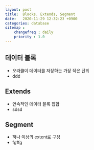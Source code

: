 ```yaml
---
layout: post
title:  Blocks, Extends, Segment
date:   2020-11-29 12:32:23 +0900
categories: database
sitemap :
    changefreq : daily
    priority : 1.0
---
```



## 데이터 블록
- 오라클이 데이터를 저장하는 가장 작은 단위
- ddd

## Extends
- 연속적인 데이터 블록 집합
- sdsd

## Segment
- 하나 이상의 extent로 구성
- fgffg




